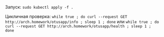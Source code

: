 Запуск: 
`sudo kubectl apply -f .`

Цикличная проверка:
`while true ; do curl --request GET http://arch.homework/otusapp/info ; sleep 1 ; done`
или
`while true ; do curl --request GET http://arch.homework/otusapp/health ; sleep 1 ; done`